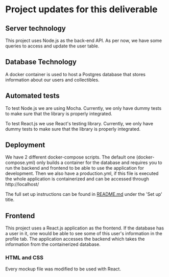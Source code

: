 # Project updates for this deliverable

## Server technology
This project uses Node.js as the back-end API. 
As per now, we have some queries to access and update the user table.

## Database Technology
A docker container is used to host a Postgres database that stores information about our users and collectibles.

## Automated tests
To test Node.js we are using Mocha. 
Currently, we only have dummy tests to make sure that the library is properly integrated.

To test React.js we use React's testing library. Currently, we only have dummy tests to make sure that the library is properly integrated.

## Deployment
We have 2 different docker-compose scripts. The default one (docker-compose.yml) only builds a container for the database and requires you to run the backend and frontend to be able to use the application for development.
Then we also have a production.yml, if this file is executed the whole application is containerized and can be accessed through http://localhost/

The full set up instructions can be found in [README.md](./README.md) under the 'Set up' title.

## Frontend
This project uses a React.js application as the frontend.
If the database has a user in it, one would be able to see some of this user's information in the profile tab.
The application accesses the backend which takes the information from the containerized database.

### HTML and CSS
Every mockup file was modified to be used with React.

